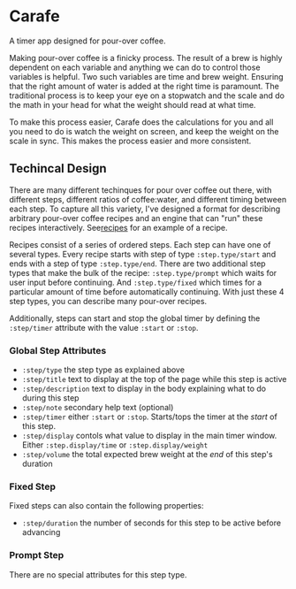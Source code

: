 # Carafe

A timer app designed for pour-over coffee.

Making pour-over coffee is a finicky process. The result of a brew is highly dependent on each variable and anything we can do to control those variables is helpful. Two such variables are time and brew weight. Ensuring that the right amount of water is added at the right time is paramount. The traditional process is to keep your eye on a stopwatch and the scale and do the math in your head for what the weight should read at what time. 

To make this process easier, Carafe does the calculations for you and all you need to do is watch the weight on screen, and keep the weight on the scale in sync. This makes the process easier and more consistent.

## Techincal Design

There are many different techinques for pour over coffee out there, with different steps, different ratios of coffee:water, and different timing between each step. To capture all this variety, I've designed a format for describing arbitrary pour-over coffee recipes and an engine that can "run" these recipes interactively. See[recipes](https://github.com/Vynlar/coffee-re-frame/blob/master/src/cljs/coffee_re_frame/recipe.cljs) for an example of a recipe.

Recipes consist of a series of ordered steps. Each step can have one of several types. Every recipe starts with step of type `:step.type/start` and ends with a step of type `:step.type/end`. There are two additional step types that make the bulk of the recipe: `:step.type/prompt` which waits for user input before continuing. And `:step.type/fixed` which times for a particular amount of time before automatically continuing. With just these 4 step types, you can describe many pour-over recipes.

Additionally, steps can start and stop the global timer by defining the `:step/timer` attribute with the value `:start` or `:stop`.

### Global Step Attributes

- `:step/type` the step type as explained above
- `:step/title` text to display at the top of the page while this step is active
- `:step/description` text to display in the body explaining what to do during this step
- `:step/note` secondary help text (optional)
- `:step/timer` either `:start` or `:stop`. Starts/tops the timer at the _start_ of this step.
- `:step/display` contols what value to display in the main timer window. Either `:step.display/time` or `:step.display/weight`
- `:step/volume` the total expected brew weight at the _end_ of this step's duration

### Fixed Step

Fixed steps can also contain the following properties:
- `:step/duration` the number of seconds for this step to be active before advancing

### Prompt Step

There are no special attributes for this step type.
